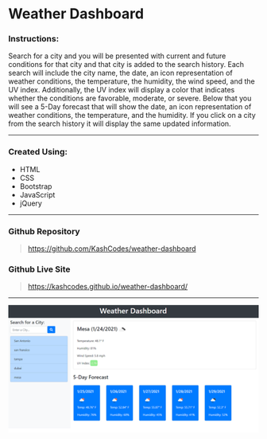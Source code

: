 # Weather Dashboard

### Instructions:

Search for a city and you will be presented with current and future conditions for that city and that city is added to the search history.  Each search will include the city name, the date, an icon representation of weather conditions, the temperature, the humidity, the wind speed, and the UV index. Additionally, the UV index will display a color that indicates whether the conditions are favorable, moderate, or severe. Below that you will see a 5-Day forecast that will show the date, an icon representation of weather conditions, the temperature, and the humidity. If you click on a city from the search history it will display the same updated information.  

---

### Created Using:
- HTML
- CSS
- Bootstrap
- JavaScript
- jQuery


---

### Github Repository

> https://github.com/KashCodes/weather-dashboard

### Github Live Site

> https://kashcodes.github.io/weather-dashboard/

---

![Weather Dashboard Screenshot](/screenshot.PNG "Screenshot")
